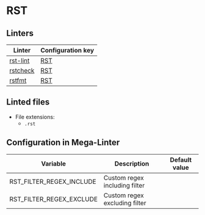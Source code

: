 <!-- markdownlint-disable MD003 MD020 MD033 MD041 -->
<!-- Generated by .automation/build.py, please do not update manually -->
<!-- Instead, update descriptor file at https://github.com/nvuillam/mega-linter/tree/master/megalinter/descriptors/rst.yml -->
# RST

## Linters

| Linter | Configuration key |
| ------ | ----------------- |
| [rst-lint](rst_rst_lint.md) | [RST](rst_rst_lint.md) |
| [rstcheck](rst_rstcheck.md) | [RST](rst_rstcheck.md) |
| [rstfmt](rst_rstfmt.md) | [RST](rst_rstfmt.md) |

## Linted files

- File extensions:
  - `.rst`

## Configuration in Mega-Linter

| Variable | Description | Default value |
| ----------------- | -------------- | -------------- |
| RST_FILTER_REGEX_INCLUDE | Custom regex including filter |  |
| RST_FILTER_REGEX_EXCLUDE | Custom regex excluding filter |  |

